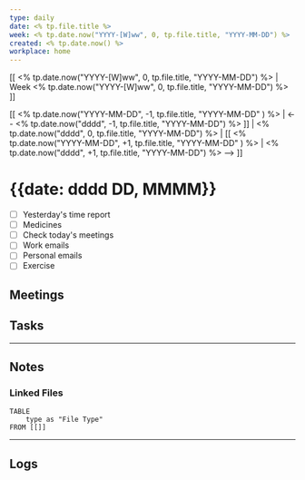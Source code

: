 ```yaml
---
type: daily
date: <% tp.file.title %> 
week: <% tp.date.now("YYYY-[W]ww", 0, tp.file.title, "YYYY-MM-DD") %>
created: <% tp.date.now() %>
workplace: home
---
```

[[ <% tp.date.now("YYYY-[W]ww", 0, tp.file.title, "YYYY-MM-DD") %>  | Week <% tp.date.now("YYYY-[W]ww", 0, tp.file.title, "YYYY-MM-DD") %> ]]

 [[ <% tp.date.now("YYYY-MM-DD", -1, tp.file.title, "YYYY-MM-DD" ) %>  | <--  <% tp.date.now("dddd", -1, tp.file.title, "YYYY-MM-DD") %> ]] | <% tp.date.now("dddd", 0, tp.file.title, "YYYY-MM-DD") %>  |  [[ <% tp.date.now("YYYY-MM-DD", +1, tp.file.title, "YYYY-MM-DD" ) %>  | <% tp.date.now("dddd", +1, tp.file.title, "YYYY-MM-DD") %> --> ]]

# {{date: dddd DD, MMMM}}
- [ ] Yesterday's time report
- [ ] Medicines
- [ ] Check today's meetings
- [ ] Work emails
- [ ] Personal emails
- [ ] Exercise
## Meetings
## Tasks
---
## Notes

### Linked Files
```dataview
TABLE
	type as "File Type"
FROM [[]]
```
---
## Logs
